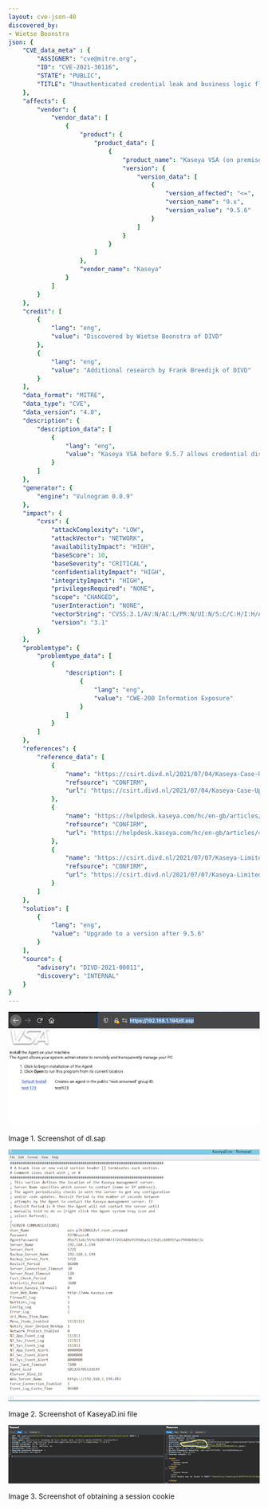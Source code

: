 ```yaml
---
layout: cve-json-40
discovered_by:
- Wietse Boonstra
json: {
    "CVE_data_meta" : {
        "ASSIGNER": "cve@mitre.org",
        "ID": "CVE-2021-30116",
        "STATE": "PUBLIC",
        "TITLE": "Unauthenticated credential leak and business logic flaw in Kaseya VSA <= v9.5.6"
    },
    "affects": {
        "vendor": {
            "vendor_data": [
                {
                    "product": {
                        "product_data": [
                            {
                                "product_name": "Kaseya VSA (on premise)",
                                "version": {
                                    "version_data": [
                                        {
                                            "version_affected": "<=",
                                            "version_name": "9.x",
                                            "version_value": "9.5.6"
                                        }
                                    ]
                                }
                            }
                        ]
                    },
                    "vendor_name": "Kaseya"
                }
            ]
        }
    },
    "credit": [
        {
            "lang": "eng",
            "value": "Discovered by Wietse Boonstra of DIVD"
        },
        {
            "lang": "eng",
            "value": "Additional research by Frank Breedijk of DIVD"
        }
    ],
    "data_format": "MITRE",
    "data_type": "CVE",
    "data_version": "4.0",
    "description": {
        "description_data": [
            {
                "lang": "eng",
                "value": "Kaseya VSA before 9.5.7 allows credential disclosure, as exploited in the wild in July 2021.\n\nBy default Kaseya VSA on premise offers a download page where the clients for the installation can be downloaded. The default URL for this page is https://x.x.x.x/dl.asp\n\nWhen an attacker download a client for Windows and installs it, the file KaseyaD.ini is generated (C:\\Program Files (x86)\\Kaseya\\XXXXXXXXXX\\KaseyaD.ini) which contains an Agent_Guid and AgentPassword\n\nThis Agent_Guid and AgentPassword can be used to log in on dl.asp (https://x.x.x.x/dl.asp?un=840997037507813&pw=113cc622839a4077a84837485ced6b93e440bf66d44057713cb2f95e503a06d9)\n\nThis request authenticates the client and returns a sessionId cookie that can be used in subsequent attacks to bypass authentication.\n\nSecurity issues discovered\n---\n* Unauthenticated download page leaks credentials\n* Credentials of agent software can be used to obtain a sessionId (cookie) that can be used for services not intended for use by agents\n* dl.asp accepts credentials via a GET request\n* Access to KaseyaD.ini gives an attacker access to sufficient information to penetrate the Kaseya installation and its clients.\n\nImpact\n---\nVia the page /dl.asp enough information can be obtained to give an attacker a sessionId that can be used to execute further (semi-authenticated) attacks against the system. \n"
            }
        ]
    },
    "generator": {
        "engine": "Vulnogram 0.0.9"
    },
    "impact": {
        "cvss": {
            "attackComplexity": "LOW",
            "attackVector": "NETWORK",
            "availabilityImpact": "HIGH",
            "baseScore": 10,
            "baseSeverity": "CRITICAL",
            "confidentialityImpact": "HIGH",
            "integrityImpact": "HIGH",
            "privilegesRequired": "NONE",
            "scope": "CHANGED",
            "userInteraction": "NONE",
            "vectorString": "CVSS:3.1/AV:N/AC:L/PR:N/UI:N/S:C/C:H/I:H/A:H",
            "version": "3.1"
        }
    },
    "problemtype": {
        "problemtype_data": [
            {
                "description": [
                    {
                        "lang": "eng",
                        "value": "CWE-200 Information Exposure"
                    }
                ]
            }
        ]
    },
    "references": {
        "reference_data": [
            {
                "name": "https://csirt.divd.nl/2021/07/04/Kaseya-Case-Update-2/",
                "refsource": "CONFIRM",
                "url": "https://csirt.divd.nl/2021/07/04/Kaseya-Case-Update-2/"
            },
            {
                "name": "https://helpdesk.kaseya.com/hc/en-gb/articles/4403440684689-Important-Notice-July-2nd-2021",
                "refsource": "CONFIRM",
                "url": "https://helpdesk.kaseya.com/hc/en-gb/articles/4403440684689-Important-Notice-July-2nd-2021"
            },
            {
                "name": "https://csirt.divd.nl/2021/07/07/Kaseya-Limited-Disclosure/",
                "refsource": "CONFIRM",
                "url": "https://csirt.divd.nl/2021/07/07/Kaseya-Limited-Disclosure/"
            }
        ]
    },
    "solution": [
        {
            "lang": "eng",
            "value": "Upgrade to a version after 9.5.6"
        }
    ],
    "source": {
        "advisory": "DIVD-2021-00011",
        "discovery": "INTERNAL"
    }
}
---
```


![Screenshot of /dl.asp page](/assets/images/cve-2021-30116/dl.asp.png "Screenshot of dl.asp")

Image 1. Screenshot of dl.sap

![Screenshot of KaseyaD.ini file](/assets/images/cve-2021-30116/kaseyad.ini.png "Screenshot of KaseyaD.ini file")

Image 2. Screenshot of KaseyaD.ini file


![Screenshot of obtaining a session cookie](/assets/images/cve-2021-30116/cookies.png "Screenshot of obtaining a session cookie")

Image 3. Screenshot of obtaining a session cookie


